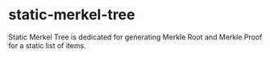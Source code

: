# static-merkel-tree
Static Merkel Tree is dedicated for generating Merkle Root and Merkle Proof for a static list of items.
